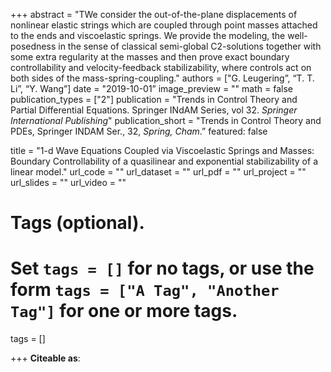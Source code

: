 +++
abstract = "TWe consider the out-of-the-plane displacements of nonlinear elastic strings which are coupled through point masses attached to the ends and viscoelastic springs. We provide the modeling, the well-posedness in the sense of classical semi-global C2-solutions together with some extra regularity at the masses and then prove exact boundary controllability and velocity-feedback stabilizability, where controls act on both sides of the mass-spring-coupling."
authors = ["G. Leugering”, “T. T. Li”, “Y. Wang”]
date = "2019-10-01”
image_preview = ""
math = false
publication_types = ["2"]
publication = "Trends in Control Theory and Partial Differential Equations. Springer INdAM Series, vol 32. *Springer International Publishing*"
publication_short = "Trends in Control Theory and PDEs, Springer INDAM Ser., 32, *Spring, Cham*.”
featured: false

title = "1-d Wave Equations Coupled via Viscoelastic Springs and Masses: Boundary Controllability of a quasilinear and exponential stabilizability of a linear model."
url_code = ""
url_dataset = ""
url_pdf = ""
url_project = ""
url_slides = ""
url_video = ""

# Tags (optional).
#   Set `tags = []` for no tags, or use the form `tags = ["A Tag", "Another Tag"]` for one or more tags.
tags = []


+++
**Citeable as**:
<!-- Leugering G., Li T., Wang Y. (2019) 1-d Wave Equations Coupled via Viscoelastic Springs and Masses: Boundary Controllability of a Quasilinear and Exponential Stabilizability of a Linear Model. In: Alabau-Boussouira F., Ancona F., Porretta A., Sinestrari C. (eds) Trends in Control Theory and Partial Differential Equations. Springer INdAM Series, vol 32. Springer, Cham. doi:[https://doi.org/10.1007/978-3-030-17949-6_8](https://doi.org/10.1007/978-3-030-17949-6_8) -->



